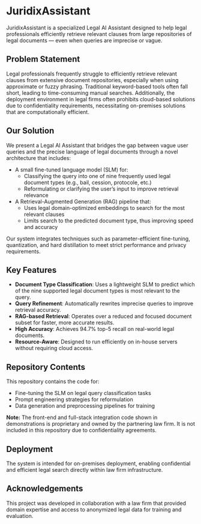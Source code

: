 # JuridixAssistant

JuridixAssistant is a specialized Legal AI Assistant designed to help legal professionals efficiently retrieve relevant clauses from large repositories of legal documents — even when queries are imprecise or vague.

## Problem Statement

Legal professionals frequently struggle to efficiently retrieve relevant clauses from extensive document repositories, especially when using approximate or fuzzy phrasing. Traditional keyword-based tools often fall short, leading to time-consuming manual searches. Additionally, the deployment environment in legal firms often prohibits cloud-based solutions due to confidentiality requirements, necessitating on-premises solutions that are computationally efficient.

## Our Solution

We present a Legal AI Assistant that bridges the gap between vague user queries and the precise language of legal documents through a novel architecture that includes:

- A small fine-tuned language model (SLM) for:
  - Classifying the query into one of nine frequently used legal document types (e.g., bail, cession, protocole, etc.)
  - Reformulating or clarifying the user’s input to improve retrieval relevance
- A Retrieval-Augmented Generation (RAG) pipeline that:
  - Uses legal domain-optimized embeddings to search for the most relevant clauses
  - Limits search to the predicted document type, thus improving speed and accuracy

Our system integrates techniques such as parameter-efficient fine-tuning, quantization, and hard distillation to meet strict performance and privacy requirements.

## Key Features

- **Document Type Classification**: Uses a lightweight SLM to predict which of the nine supported legal document types is most relevant to the query.
- **Query Refinement**: Automatically rewrites imprecise queries to improve retrieval accuracy.
- **RAG-based Retrieval**: Operates over a reduced and focused document subset for faster, more accurate results.
- **High Accuracy**: Achieves 94.7% top-5 recall on real-world legal documents.
- **Resource-Aware**: Designed to run efficiently on in-house servers without requiring cloud access.

## Repository Contents

This repository contains the code for:

- Fine-tuning the SLM on legal query classification tasks
- Prompt engineering strategies for reformulation
- Data generation and preprocessing pipelines for training

**Note:** The front-end and full-stack integration code shown in demonstrations is proprietary and owned by the partnering law firm. It is not included in this repository due to confidentiality agreements.

## Deployment

The system is intended for on-premises deployment, enabling confidential and efficient legal search directly within law firm infrastructure.

## Acknowledgements

This project was developed in collaboration with a law firm that provided domain expertise and access to anonymized legal data for training and evaluation.
